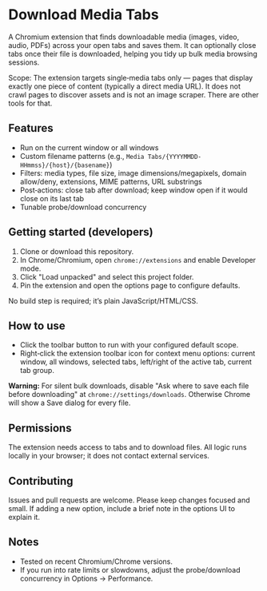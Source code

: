 # Download Media Tabs

A Chromium extension that finds downloadable media (images, video, audio, PDFs) across your open tabs and saves them. It can optionally close tabs once their file is downloaded, helping you tidy up bulk media browsing sessions.

Scope: The extension targets single‑media tabs only — pages that display exactly one piece of content (typically a direct media URL). It does not crawl pages to discover assets and is not an image scraper. There are other tools for that.

## Features
- Run on the current window or all windows
- Custom filename patterns (e.g., `Media Tabs/{YYYYMMDD-HHmmss}/{host}/{basename}`)
- Filters: media types, file size, image dimensions/megapixels, domain allow/deny, extensions, MIME patterns, URL substrings
- Post‑actions: close tab after download; keep window open if it would close on its last tab
- Tunable probe/download concurrency

## Getting started (developers)
1. Clone or download this repository.
2. In Chrome/Chromium, open `chrome://extensions` and enable Developer mode.
3. Click "Load unpacked" and select this project folder.
4. Pin the extension and open the options page to configure defaults.

No build step is required; it’s plain JavaScript/HTML/CSS.

## How to use
- Click the toolbar button to run with your configured default scope.
- Right‑click the extension toolbar icon for context menu options: current window, all windows, selected tabs, left/right of the active tab, current tab group.

**Warning:** For silent bulk downloads, disable "Ask where to save each file before downloading" at `chrome://settings/downloads`. Otherwise Chrome will show a Save dialog for every file.

## Permissions
The extension needs access to tabs and to download files. All logic runs locally in your browser; it does not contact external services.

## Contributing
Issues and pull requests are welcome. Please keep changes focused and small. If adding a new option, include a brief note in the options UI to explain it.

## Notes
- Tested on recent Chromium/Chrome versions.
- If you run into rate limits or slowdowns, adjust the probe/download concurrency in Options → Performance.
